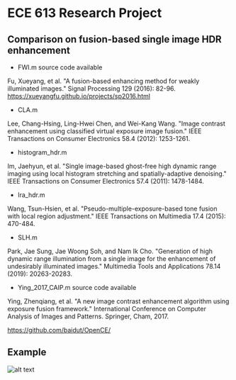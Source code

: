 # ECE 613 Research Project

## Comparison on fusion-based single image HDR enhancement

- FWI.m source code available

Fu, Xueyang, et al. "A fusion-based enhancing method for weakly illuminated images." Signal Processing 129 (2016): 82-96.
https://xueyangfu.github.io/projects/sp2016.html

- CLA.m

Lee, Chang-Hsing, Ling-Hwei Chen, and Wei-Kang Wang. "Image contrast enhancement using classified virtual exposure image fusion." IEEE Transactions on Consumer Electronics 58.4 (2012): 1253-1261.

- histogram_hdr.m

Im, Jaehyun, et al. "Single image-based ghost-free high dynamic range imaging using local histogram stretching and spatially-adaptive denoising." IEEE Transactions on Consumer Electronics 57.4 (2011): 1478-1484.

- lra_hdr.m

Wang, Tsun-Hsien, et al. "Pseudo-multiple-exposure-based tone fusion with local region adjustment." IEEE Transactions on Multimedia 17.4 (2015): 470-484.

- SLH.m

Park, Jae Sung, Jae Woong Soh, and Nam Ik Cho. "Generation of high dynamic range illumination from a single image for the enhancement of undesirably illuminated images." Multimedia Tools and Applications 78.14 (2019): 20263-20283.

- Ying_2017_CAIP.m source code available

Ying, Zhenqiang, et al. "A new image contrast enhancement algorithm using exposure fusion framework." International Conference on Computer Analysis of Images and Patterns. Springer, Cham, 2017.

https://github.com/baidut/OpenCE/

## Example

![alt text](https://github.com/paulwong16/ldr2hdr/blob/master/res.png "example")



